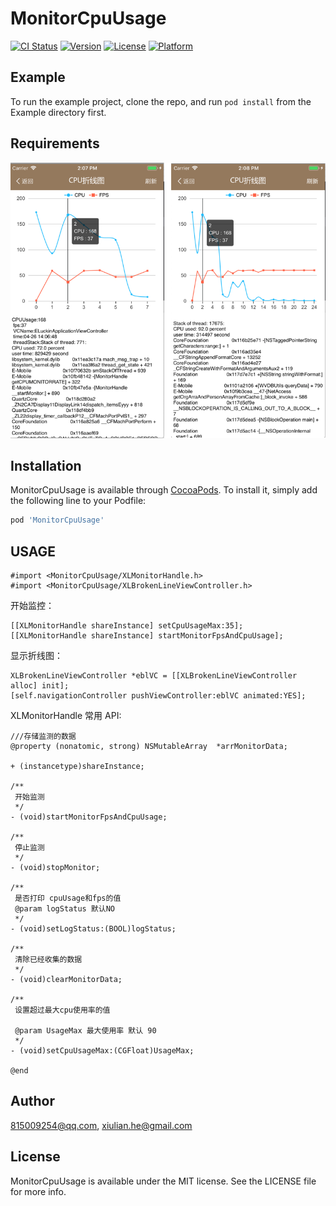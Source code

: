 # MonitorCpuUsage

[![CI Status](https://img.shields.io/travis/815009254@qq.com/MonitorCpuUsage.svg?style=flat)](https://travis-ci.org/815009254@qq.com/MonitorCpuUsage)
[![Version](https://img.shields.io/cocoapods/v/MonitorCpuUsage.svg?style=flat)](https://cocoapods.org/pods/MonitorCpuUsage)
[![License](https://img.shields.io/cocoapods/l/MonitorCpuUsage.svg?style=flat)](https://cocoapods.org/pods/MonitorCpuUsage)
[![Platform](https://img.shields.io/cocoapods/p/MonitorCpuUsage.svg?style=flat)](https://cocoapods.org/pods/MonitorCpuUsage)

## Example

To run the example project, clone the repo, and run `pod install` from the Example directory first.

## Requirements
![效果图](https://github.com/HeXiuLian/MonitorCpuUsageProject/blob/master/demo.png)


## Installation

MonitorCpuUsage is available through [CocoaPods](https://cocoapods.org). To install
it, simply add the following line to your Podfile:

```ruby
pod 'MonitorCpuUsage'
```

## USAGE

	#import <MonitorCpuUsage/XLMonitorHandle.h>
	#import <MonitorCpuUsage/XLBrokenLineViewController.h>
	
开始监控：

	[[XLMonitorHandle shareInstance] setCpuUsageMax:35];
    [[XLMonitorHandle shareInstance] startMonitorFpsAndCpuUsage];
    
显示折线图：

	XLBrokenLineViewController *eblVC = [[XLBrokenLineViewController alloc] init];
    [self.navigationController pushViewController:eblVC animated:YES];


XLMonitorHandle 常用 API:

```
///存储监测的数据
@property (nonatomic, strong) NSMutableArray  *arrMonitorData;

+ (instancetype)shareInstance;

/**
 开始监测
 */
- (void)startMonitorFpsAndCpuUsage;

/**
 停止监测
 */
- (void)stopMonitor;

/**
 是否打印 cpuUsage和fps的值
 @param logStatus 默认NO
 */
- (void)setLogStatus:(BOOL)logStatus;

/**
 清除已经收集的数据
 */
- (void)clearMonitorData;

/**
 设置超过最大cpu使用率的值

 @param UsageMax 最大使用率 默认 90
 */
- (void)setCpuUsageMax:(CGFloat)UsageMax;

@end

```


## Author

815009254@qq.com, xiulian.he@gmail.com

## License

MonitorCpuUsage is available under the MIT license. See the LICENSE file for more info.
